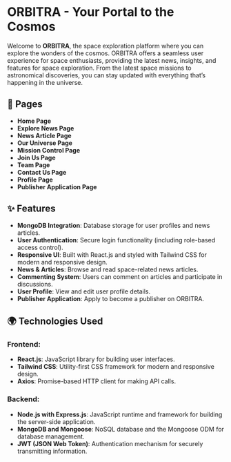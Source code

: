 # ORBITRA - Your Portal to the Cosmos

Welcome to **ORBITRA**, the space exploration platform where you can explore the wonders of the cosmos. ORBITRA offers a seamless user experience for space enthusiasts, providing the latest news, insights, and features for space exploration. From the latest space missions to astronomical discoveries, you can stay updated with everything that’s happening in the universe.

## 📄 Pages

- **Home Page**
- **Explore News Page**
- **News Article Page**
- **Our Universe Page**
- **Mission Control Page**
- **Join Us Page**
- **Team Page**
- **Contact Us Page**
- **Profile Page**
- **Publisher Application Page**

## ✨ Features

- **MongoDB Integration**: Database storage for user profiles and news articles.
- **User Authentication**: Secure login functionality (including role-based access control).
- **Responsive UI**: Built with React.js and styled with Tailwind CSS for modern and responsive design.
- **News & Articles**: Browse and read space-related news articles.
- **Commenting System**: Users can comment on articles and participate in discussions.
- **User Profile**: View and edit user profile details.
- **Publisher Application**: Apply to become a publisher on ORBITRA.

## 🌍 Technologies Used

### Frontend:
- **React.js**: JavaScript library for building user interfaces.
- **Tailwind CSS**: Utility-first CSS framework for modern and responsive design.
- **Axios**: Promise-based HTTP client for making API calls.

### Backend:
- **Node.js with Express.js**: JavaScript runtime and framework for building the server-side application.
- **MongoDB and Mongoose**: NoSQL database and the Mongoose ODM for database management.
- **JWT (JSON Web Token)**: Authentication mechanism for securely transmitting information.

